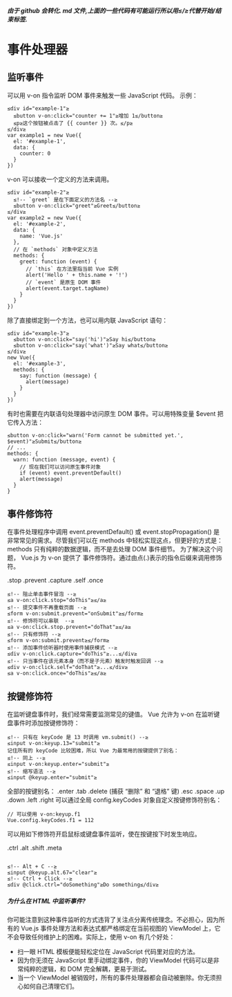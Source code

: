 ##### 由于 github 会转化. md 文件,上面的一些代码有可能运行所以用≤/≥代替开始/结束标签.

# 事件处理器

## 监听事件

可以用 v-on 指令监听 DOM 事件来触发一些 JavaScript 代码。
示例：
```
≤div id="example-1"≥
  ≤button v-on:click="counter += 1"≥增加 1≤/button≥
  ≤p≥这个按钮被点击了 {{ counter }} 次。≤/p≥
≤/div≥
var example1 = new Vue({
  el: '#example-1',
  data: {
    counter: 0
  }
})
```

v-on 可以接收一个定义的方法来调用。
```
≤div id="example-2"≥
  ≤!-- `greet` 是在下面定义的方法名 --≥
  ≤button v-on:click="greet"≥Greet≤/button≥
≤/div≥
var example2 = new Vue({
  el: '#example-2',
  data: {
    name: 'Vue.js'
  },
  // 在 `methods` 对象中定义方法
  methods: {
    greet: function (event) {
      // `this` 在方法里指当前 Vue 实例
      alert('Hello ' + this.name + '!')
      // `event` 是原生 DOM 事件
      alert(event.target.tagName)
    }
  }
})
```

除了直接绑定到一个方法，也可以用内联 JavaScript 语句：
```
≤div id="example-3"≥
  ≤button v-on:click="say('hi')"≥Say hi≤/button≥
  ≤button v-on:click="say('what')"≥Say what≤/button≥
≤/div≥
new Vue({
  el: '#example-3',
  methods: {
    say: function (message) {
      alert(message)
    }
  }
})
```

有时也需要在内联语句处理器中访问原生 DOM 事件。可以用特殊变量 $event 把它传入方法：
```
≤button v-on:click="warn('Form cannot be submitted yet.', $event)"≥Submit≤/button≥
// ...
methods: {
  warn: function (message, event) {
    // 现在我们可以访问原生事件对象
    if (event) event.preventDefault()
    alert(message)
  }
}
```
## 事件修饰符

在事件处理程序中调用 event.preventDefault() 或 event.stopPropagation() 是非常常见的需求。尽管我们可以在 methods 中轻松实现这点，但更好的方式是：methods 只有纯粹的数据逻辑，而不是去处理 DOM 事件细节。
为了解决这个问题， Vue.js 为 v-on 提供了 事件修饰符。通过由点(.)表示的指令后缀来调用修饰符。

.stop
.prevent
.capture
.self
.once
```
≤!-- 阻止单击事件冒泡 --≥
≤a v-on:click.stop="doThis"≥≤/a≥
≤!-- 提交事件不再重载页面 --≥
≤form v-on:submit.prevent="onSubmit"≥≤/form≥
≤!-- 修饰符可以串联  --≥
≤a v-on:click.stop.prevent="doThat"≥≤/a≥
≤!-- 只有修饰符 --≥
≤form v-on:submit.prevent≥≤/form≥
≤!-- 添加事件侦听器时使用事件捕获模式 --≥
≤div v-on:click.capture="doThis"≥...≤/div≥
≤!-- 只当事件在该元素本身（而不是子元素）触发时触发回调 --≥
≤div v-on:click.self="doThat"≥...≤/div≥
≤a v-on:click.once="doThis"≥≤/a≥
```

## 按键修饰符

在监听键盘事件时，我们经常需要监测常见的键值。 Vue 允许为 v-on 在监听键盘事件时添加按键修饰符：
```
≤!-- 只有在 keyCode 是 13 时调用 vm.submit() --≥
≤input v-on:keyup.13="submit"≥
记住所有的 keyCode 比较困难，所以 Vue 为最常用的按键提供了别名：
≤!-- 同上 --≥
≤input v-on:keyup.enter="submit"≥
≤!-- 缩写语法 --≥
≤input @keyup.enter="submit"≥
```
全部的按键别名：
.enter
.tab
.delete (捕获 “删除” 和 “退格” 键)
.esc
.space
.up
.down
.left
.right
可以通过全局 config.keyCodes 对象自定义按键修饰符别名：
```
// 可以使用 v-on:keyup.f1
Vue.config.keyCodes.f1 = 112
```

可以用如下修饰符开启鼠标或键盘事件监听，使在按键按下时发生响应。

.ctrl
.alt
.shift
.meta
```

≤!-- Alt + C --≥
≤input @keyup.alt.67="clear"≥
≤!-- Ctrl + Click --≥
≤div @click.ctrl="doSomething"≥Do something≤/div≥
```

##### 为什么在 HTML 中监听事件?

你可能注意到这种事件监听的方式违背了关注点分离传统理念。不必担心，因为所有的 Vue.js 事件处理方法和表达式都严格绑定在当前视图的 ViewModel 上，它不会导致任何维护上的困难。实际上，使用 v-on 有几个好处：
- 扫一眼 HTML 模板便能轻松定位在 JavaScript 代码里对应的方法。
- 因为你无须在 JavaScript 里手动绑定事件，你的 ViewModel 代码可以是非常纯粹的逻辑，和 DOM 完全解耦，更易于测试。
- 当一个 ViewModel 被销毁时，所有的事件处理器都会自动被删除。你无须担心如何自己清理它们。